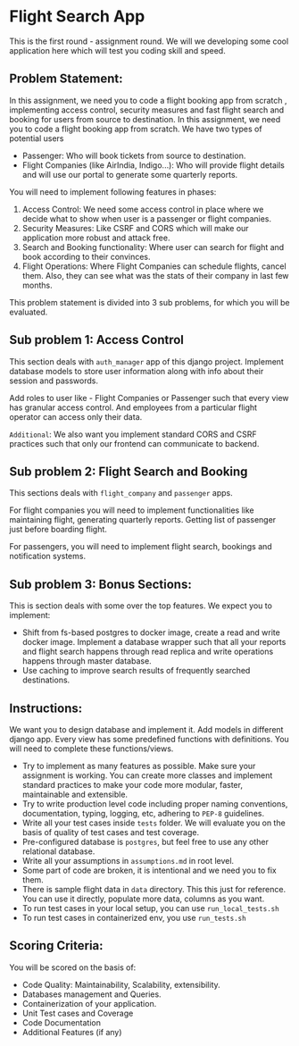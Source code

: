 # Flight Search App

This is the first round - assignment round. We will we developing some cool application here which will test you coding skill and speed.

## Problem Statement:

In this assignment, we need you to code a flight booking app from scratch , implementing access control, security measures and fast flight search and booking for users from source to destination.
In this assignment, we need you to code a flight booking app from scratch. We have two types of potential users 
- Passenger: Who will book tickets from source to destination.
- Flight Companies (like AirIndia, Indigo...): Who will provide flight details and will use our portal to generate some quarterly reports.

You will need to implement following features in phases:
1. Access Control: We need some access control in place where we decide what to show when user is a passenger or flight companies.
2. Security Measures: Like CSRF and CORS which will make our application more robust and attack free.
3. Search and Booking functionality: Where user can search for flight and book according to their convinces.
4. Flight Operations: Where Flight Companies can schedule flights, cancel them. Also, they can see what was the stats of their company in last few months.


This problem statement is divided into 3 sub problems, for which you will be evaluated.
## Sub problem 1: Access Control

This section deals with `auth_manager` app of this django project. Implement database models to store user information along with info about their session and passwords.

Add roles to user like - Flight Companies or Passenger such that every view has granular access control. And employees from a particular flight operator can access only their data.

`Additional`: We also want you implement standard CORS and CSRF practices such that only our frontend can communicate to backend.

## Sub problem 2: Flight Search and Booking

This sections deals with `flight_company` and `passenger` apps.

For flight companies you will need to implement functionalities like maintaining flight, generating quarterly reports. Getting list of passenger just before boarding flight.

For passengers, you will need to implement flight search, bookings and notification systems.

## Sub problem 3: Bonus Sections:

This is section deals with some over the top features. We expect you to implement:

- Shift from fs-based postgres to docker image, create a read and write docker image. Implement a database wrapper such that all your reports and flight search happens through read replica and write operations happens through master database.
- Use caching to improve search results of frequently searched destinations.

## Instructions:

We want you to design database and implement it. Add models in different django app. Every view has some predefined functions with definitions. You will need to complete these functions/views.

- Try to implement as many features as possible. Make sure your assignment is working. You can create more classes and implement standard practices to make your code more modular, faster, maintainable and extensible.
- Try to write production level code including proper naming conventions, documentation, typing, logging, etc, adhering to `PEP-8` guidelines.
- Write all your test cases inside `tests` folder. We will evaluate you on the basis of quality of test cases and test coverage.
- Pre-configured database is `postgres`, but feel free to use any other relational database.
- Write all your assumptions in `assumptions.md` in root level.
- Some part of code are broken, it is intentional and we need you to fix them.
- There is sample flight data in `data` directory. This this just for reference. You can use it directly, populate more data, columns as you want.
- To run test cases in your local setup, you can use `run_local_tests.sh`
- To run test cases in containerized env, you use `run_tests.sh`

## Scoring Criteria:

You will be scored on the basis of:

- Code Quality: Maintainability, Scalability, extensibility.
- Databases management and Queries.
- Containerization of your application.
- Unit Test cases and Coverage
- Code Documentation
- Additional Features (if any)
